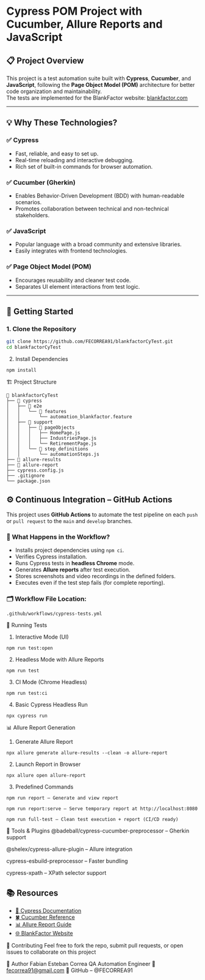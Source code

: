 # Cypress POM Project with Cucumber, Allure Reports and JavaScript

## 📋 Project Overview

This project is a test automation suite built with **Cypress**, **Cucumber**, and **JavaScript**, following the **Page Object Model (POM)** architecture for better code organization and maintainability.  
The tests are implemented for the BlankFactor website: [blankfactor.com](https://blankfactor.com)

---

## 💡 Why These Technologies?

### ✅ Cypress
- Fast, reliable, and easy to set up.
- Real-time reloading and interactive debugging.
- Rich set of built-in commands for browser automation.

### ✅ Cucumber (Gherkin)
- Enables Behavior-Driven Development (BDD) with human-readable scenarios.
- Promotes collaboration between technical and non-technical stakeholders.

### ✅ JavaScript
- Popular language with a broad community and extensive libraries.
- Easily integrates with frontend technologies.

### ✅ Page Object Model (POM)
- Encourages reusability and cleaner test code.
- Separates UI element interactions from test logic.

---

## 🚀 Getting Started

### 1. Clone the Repository

```bash
git clone https://github.com/FECORREA91/blankfactorCyTest.git
cd blankfactorCyTest
```
2. Install Dependencies
```
npm install
```
🏗️ Project Structure

```
📂 blankfactorCyTest
├── 📁 cypress
│   ├── 📁 e2e
│   │   └── 📁 features
│   │       └── automation_blankfactor.feature
│   ├── 📁 support
│   │   ├── 📁 pageObjects
│   │   │   ├── HomePage.js
│   │   │   ├── IndustriesPage.js
│   │   │   └── RetirementPage.js
│   │   └── 📁 step_definitions
│   │       └── automationSteps.js
├── 📁 allure-results
├── 📁 allure-report
├── cypress.config.js
├── .gitignore
└── package.json
```

## ⚙️ Continuous Integration – GitHub Actions

This project uses **GitHub Actions** to automate the test pipeline on each `push` or `pull request` to the `main` and `develop` branches.

### 🧪 What Happens in the Workflow?

- Installs project dependencies using `npm ci`.
- Verifies Cypress installation.
- Runs Cypress tests in **headless Chrome** mode.
- Generates **Allure reports** after test execution.
- Stores screenshots and video recordings in the defined folders.
- Executes even if the test step fails (for complete reporting).

### 🗂️ Workflow File Location:
```
.github/workflows/cypress-tests.yml
```
🧪 Running Tests
1. Interactive Mode (UI)
```
npm run test:open
```
2. Headless Mode with Allure Reports
```
npm run test
```
3. CI Mode (Chrome Headless)
```
npm run test:ci
```
4. Basic Cypress Headless Run
```
npx cypress run
```
📊 Allure Report Generation
1. Generate Allure Report
```
npx allure generate allure-results --clean -o allure-report
```
2. Launch Report in Browser
```
npx allure open allure-report
```
3. Predefined Commands
```
npm run report – Generate and view report

npm run report:serve – Serve temporary report at http://localhost:8080

npm run full-test – Clean test execution + report (CI/CD ready)
```
🔌 Tools & Plugins
@badeball/cypress-cucumber-preprocessor – Gherkin support

@shelex/cypress-allure-plugin – Allure integration

cypress-esbuild-preprocessor – Faster bundling

cypress-xpath – XPath selector support

## 📚 Resources

- [📘 Cypress Documentation](https://docs.cypress.io/app/get-started/why-cypress)
- [🍀 Cucumber Reference](https://cucumber.io/docs/cucumber/api/)
- [📊 Allure Report Guide](https://allurereport.org/docs/)
- [🌐 BlankFactor Website](https://blankfactor.com/)

🤝 Contributing
Feel free to fork the repo, submit pull requests, or open issues to collaborate on this project

👤 Author
Fabian Esteban Correa
QA Automation Engineer
📧 fecorrea91@gmail.com
🔗 GitHub – @FECORREA91
